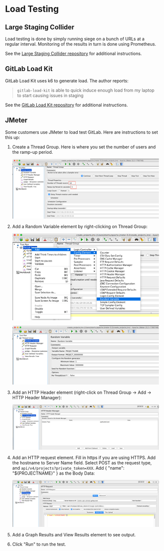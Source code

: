 # Load Testing

## Large Staging Collider

Load testing is done by simply running siege
on a bunch of URLs at a regular interval. Monitoring of the results in turn is
done using Prometheus.

See the [Large Staging Collider repository](https://gitlab.com/gitlab-com/large-staging-collider/) for additional
instructions.

## GitLab Load Kit

GitLab Load Kit uses k6 to generate load.
The author reports:
> `gitlab-load-kit` is able to quick induce enough load from my laptop to start causing issues in staging

See the [GitLab Load Kit repository](https://gitlab.com/andrewn/gitlab-load-kit/) for additional instructions.

## JMeter

Some customers use JMeter to load test GitLab. Here are instructions to set this up:

1. Create a Thread Group. Here is where you set the number of users and the ramp-up period.

    ![JMeter Thread Group](img/jmeter_thread_group.png)

1. Add a Random Variable element by right-clicking on Thread Group:

    ![JMeter Add Random Variable](img/jmeter_add_random_variable.png)

    ![JMeter Random Variable](img/jmeter_random_variable_page.png)

1. Add an HTTP Header element (right-click on Thread Group -> Add -> HTTP Header Manager):

    ![JMeter HTTP Header](img/jmeter_http_header_manager.png)

1. Add an HTTP request element. Fill in https if you are using HTTPS. Add the
hostname to Server Name field. Select POST as the request type, and
`api/v4/projects?private_token=XXX`. Add { "name": "${PROJECTNAME}" } as the
Body Data:

    ![JMeter HTTP Request](img/jmeter_http_request.png)

1. Add a Graph Results and View Results element to see output.

1. Click "Run" to run the test.
